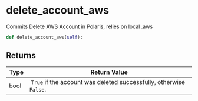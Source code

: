 # delete_account_aws

Commits Delete AWS Account in Polaris, relies on local .aws

```py
def delete_account_aws(self):
```



## Returns

| Type | Return Value                                                                                  |
|------|-----------------------------------------------------------------------------------------------|
| bool | `True` if the account was deleted successfully, otherwise `False`. |



